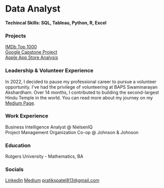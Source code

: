 # Data Analyst
**Techincal Skills: SQL, Tableau, Python, R, Excel**

### Projects
[IMDb Top 1000](https://github.com/pratikspatel813/Movies-Project)  
[Google Capstone Project](https://github.com/pratikspatel813/Divvy-Data-Project)  
[Apple App Store Analysis](https://github.com/pratikspatel813/AppleAppStore-Project)


### Leadership & Volunteer Experience
In 2022, I decided to pause my professional career to pursue a volunteer opportunity. I've had the privilege of volunteering at BAPS Swaminarayan Akshardham. Over 14 months, I contributed to building the second-largest Hindu Temple in the world. You can read more about my journey on my [Medium Page](https://medium.com/@pratikspatel813/akshardham-my-volunteering-journey-47ec08f17e9d).

### Work Experience
Business Intelligence Analyst @ NielsenIQ  
Project Management Organization Co-op @ Johnson & Johnson

### Education
Rutgers University - Mathematics, BA

### Socials
[LinkedIn](https://www.linkedin.com/in/pratikspatel813/)
[Medium](https://medium.com/@pratikspatel813)
[pratikspatel813@gmail.com](mailto:pratikspatel813@gmail.com)
